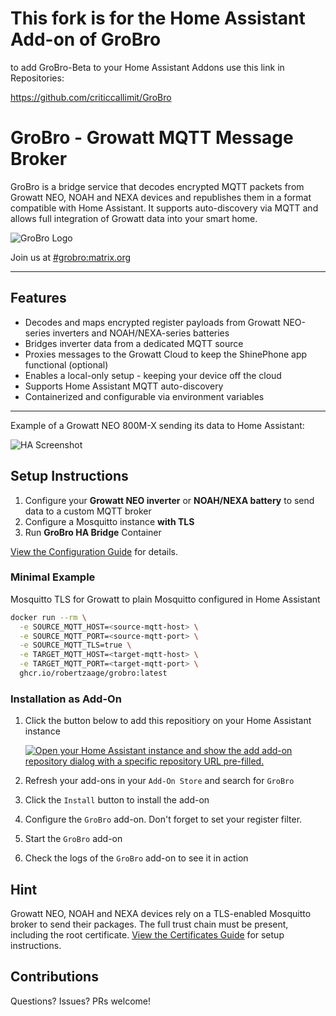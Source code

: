 # This fork is for the Home Assistant Add-on of GroBro

to add GroBro-Beta to your Home Assistant Addons use this link in Repositories:

https://github.com/criticcallimit/GroBro



# GroBro - Growatt MQTT Message Broker

GroBro is a bridge service that decodes encrypted MQTT packets from Growatt NEO, NOAH and NEXA devices and republishes them in a format compatible with Home Assistant. 
It supports auto-discovery via MQTT and allows full integration of Growatt data into your smart home.

![GroBro Logo](https://raw.githubusercontent.com/robertzaage/GroBro/refs/heads/main/assets/grobro_logo.png)

Join us at [#grobro:matrix.org](https://matrix.to/#/#grobro:matrix.org)

---

## Features
- Decodes and maps encrypted register payloads from Growatt NEO-series inverters and NOAH/NEXA-series batteries
- Bridges inverter data from a dedicated MQTT source
- Proxies messages to the Growatt Cloud to keep the ShinePhone app functional (optional)
- Enables a local-only setup - keeping your device off the cloud
- Supports Home Assistant MQTT auto-discovery
- Containerized and configurable via environment variables

---

Example of a Growatt NEO 800M-X sending its data to Home Assistant:
 
![HA Screenshot](https://raw.githubusercontent.com/robertzaage/GroBro/refs/heads/main/assets/ha_device_screenshot.png)

## Setup Instructions

1. Configure your **Growatt NEO inverter** or **NOAH/NEXA battery** to send data to a custom MQTT broker
2. Configure a Mosquitto instance **with TLS**
3. Run **GroBro HA Bridge** Container

[View the Configuration Guide](https://github.com/robertzaage/GroBro/blob/main/CONFIGURATION.md) for details.

### Minimal Example 
Mosquitto TLS for Growatt to plain Mosquitto configured in Home Assistant

```bash
docker run --rm \
  -e SOURCE_MQTT_HOST=<source-mqtt-host> \
  -e SOURCE_MQTT_PORT=<source-mqtt-port> \
  -e SOURCE_MQTT_TLS=true \
  -e TARGET_MQTT_HOST=<target-mqtt-host> \
  -e TARGET_MQTT_PORT=<target-mqtt-port> \
  ghcr.io/robertzaage/grobro:latest
```

### Installation as Add-On
1. Click the button below to add this repositiory on your Home Assistant instance

   [![Open your Home Assistant instance and show the add add-on repository dialog with a specific repository URL pre-filled.](https://my.home-assistant.io/badges/supervisor_add_addon_repository.svg)](https://my.home-assistant.io/redirect/supervisor_add_addon_repository/?repository_url=https%3A%2F%2Fgithub.com%2Frobertzaage%2FGroBro)

2. Refresh your add-ons in your `Add-On Store` and search for `GroBro`
3. Click the `Install` button to install the add-on
4. Configure the `GroBro` add-on. Don't forget to set your register filter.
5. Start the `GroBro` add-on
6. Check the logs of the `GroBro` add-on to see it in action

## Hint
Growatt NEO, NOAH and NEXA devices rely on a TLS-enabled Mosquitto broker to send their packages. 
The full trust chain must be present, including the root certificate. [View the Certificates Guide](https://github.com/robertzaage/GroBro/blob/main/CERTIFICATES.md) for setup instructions.

## Contributions
Questions? Issues? PRs welcome!
